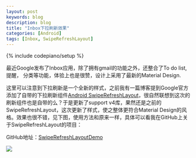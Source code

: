 ```yaml
---
layout: post
keywords: blog
description: blog
title: "Inbox下拉刷新效果"
categories: [Android]
tags: [Inbox, SwipeRefreshLayout]
---
```

{% include codepiano/setup %}

最近Google发布了Inbox应用，除了拥有gmail的功能之外，还整合了To do list, 提醒， 分类等功能，体验上也是很赞，设计上采用了最新的Material Design. 

这里可以注意到下拉刷新是一个全新的样式，之前我有一篇博客提到Google官方添加了自带的下拉刷新组件[Android SwipeRefreshLayout](http://stormzhang.com/android/2014/03/29/android-swiperefreshlayout)，很自然联想到这次的刷新组件也是自带的么？于是更新了support v4库，果然还是之前的SwipeRefreshLayout，这次更新了样式，使之整体更符合Material Design的风格。效果也很不错，见下图，使用方法和原来一样，具体可以看我在GitHub上关于SwipeRefreshLayout的项目：

GitHub地址：[SwipeRefreshLayoutDemo](https://github.com/stormzhang/SwipeRefreshLayoutDemo)

<img src="https://camo.githubusercontent.com/736dc88d160cc23793bc8193bbbe7b9009d5501e/687474703a2f2f7777332e73696e61696d672e636e2f626d6964646c652f3564343330393737677731656c6b357237736b73756732306234306a726232392e676966" />